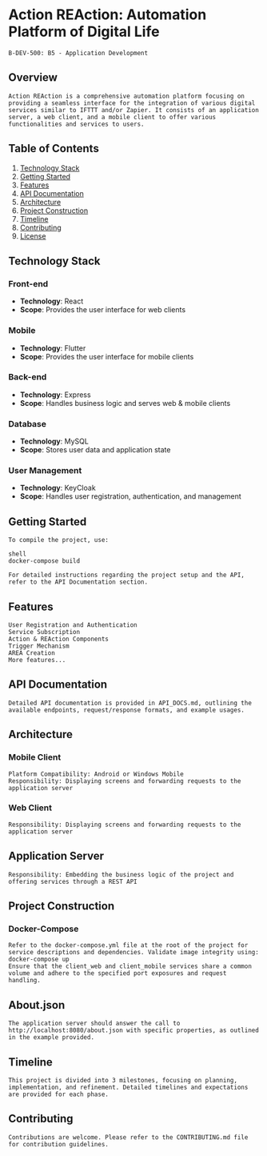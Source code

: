 # Action REAction: Automation Platform of Digital Life
    B-DEV-500: B5 - Application Development

## Overview

    Action REAction is a comprehensive automation platform focusing on providing a seamless interface for the integration of various digital services similar to IFTTT and/or Zapier. It consists of an application server, a web client, and a mobile client to offer various functionalities and services to users.

## Table of Contents

1. [Technology Stack](#technology-stack)
2. [Getting Started](#getting-started)
3. [Features](#features)
4. [API Documentation](#api-documentation)
5. [Architecture](#architecture)
6. [Project Construction](#project-construction)
7. [Timeline](#timeline)
8. [Contributing](#contributing)
9. [License](#license)

## Technology Stack

### Front-end
- **Technology**: React
- **Scope**: Provides the user interface for web clients

### Mobile
- **Technology**: Flutter
- **Scope**: Provides the user interface for mobile clients

### Back-end
- **Technology**: Express
- **Scope**: Handles business logic and serves web & mobile clients

### Database
- **Technology**: MySQL
- **Scope**: Stores user data and application state

### User Management
- **Technology**: KeyCloak
- **Scope**: Handles user registration, authentication, and management

## Getting Started

    To compile the project, use:

    shell
    docker-compose build

    For detailed instructions regarding the project setup and the API, refer to the API Documentation section.

 ## Features
    User Registration and Authentication
    Service Subscription
    Action & REAction Components
    Trigger Mechanism
    AREA Creation
    More features...
 ## API Documentation
    Detailed API documentation is provided in API_DOCS.md, outlining the available endpoints, request/response formats, and example usages.

 ## Architecture
### Mobile Client
    Platform Compatibility: Android or Windows Mobile
    Responsibility: Displaying screens and forwarding requests to the application server
 ### Web Client
    Responsibility: Displaying screens and forwarding requests to the application server
 ## Application Server
    Responsibility: Embedding the business logic of the project and offering services through a REST API
 ## Project Construction
### Docker-Compose
    Refer to the docker-compose.yml file at the root of the project for service descriptions and dependencies. Validate image integrity using:
    docker-compose up
    Ensure that the client_web and client_mobile services share a common volume and adhere to the specified port exposures and request handling.

 ## About.json
    The application server should answer the call to http://localhost:8080/about.json with specific properties, as outlined in the example provided.

 ## Timeline
    This project is divided into 3 milestones, focusing on planning, implementation, and refinement. Detailed timelines and expectations are provided for each phase.

 ## Contributing
    Contributions are welcome. Please refer to the CONTRIBUTING.md file for contribution guidelines.


